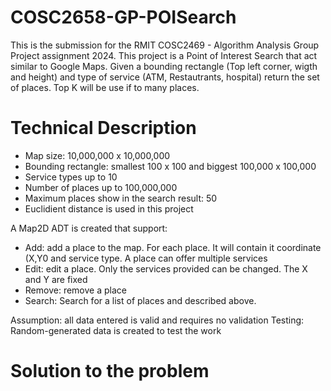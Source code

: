 # COSC2658-GP-POISearch
This is the submission for the RMIT COSC2469 - Algorithm Analysis Group Project assignment 2024. This project is a Point of Interest Search that act similar to Google Maps. Given a bounding rectangle (Top left corner, wigth and height) and type of service (ATM, Restautrants, hospital) return the set of places. Top K will be use if to many places.

# Technical Description
* Map size: 10,000,000 x 10,000,000
* Bounding rectangle: smallest 100 x 100 and biggest 100,000 x 100,000
* Service types up to 10
* Number of places up to 100,000,000
* Maximum places show in the search result: 50
* Euclidient distance is used in this project

A Map2D ADT is created that support:
* Add: add a place to the map. For each place. It will contain it coordinate (X,Y0 and service type. A place can offer multiple services
* Edit: edit a place. Only the services provided can be changed. The X and Y are fixed
* Remove: remove a place
* Search: Search for a list of places and described above.

Assumption: all data entered is valid and requires no validation
Testing: Random-generated data is created to test the work

# Solution to the problem
